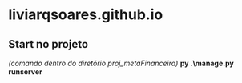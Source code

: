# liviarqsoares.github.io
## Start no projeto

_(comando dentro do diretório proj_metaFinanceira)_ 
**py .\manage.py runserver**

